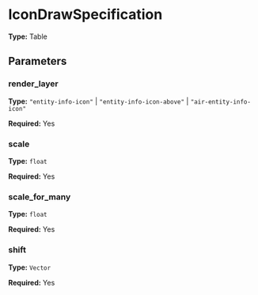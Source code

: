 # IconDrawSpecification

**Type:** Table

## Parameters

### render_layer

**Type:** `"entity-info-icon"` | `"entity-info-icon-above"` | `"air-entity-info-icon"`

**Required:** Yes

### scale

**Type:** `float`

**Required:** Yes

### scale_for_many

**Type:** `float`

**Required:** Yes

### shift

**Type:** `Vector`

**Required:** Yes

